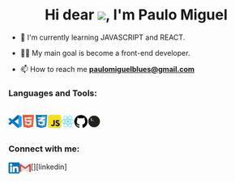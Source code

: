 <h1 align="center">Hi dear <img src="https://raw.githubusercontent.com/kaueMarques/kaueMarques/main/hi.gif" width="30px">, I'm Paulo Miguel</h1>

- 🔭 I'm currently learning JAVASCRIPT and REACT.

- 👨‍💻 My main goal is become a front-end developer.

- 📫 How to reach me **paulomiguelblues@gmail.com**

### Languages and Tools:

<br/>

<img align="left" alt="Visual Studio Code" width="26px" src="https://github.com/paulomiguelJS/paulomiguelJS/blob/main/icons/vscode.png" />
<img align="left" alt="HTML5" width="26px" src="https://github.com/paulomiguelJS/paulomiguelJS/blob/main/icons/html5.png" />
<img align="left" alt="CSS3" width="26px" src="https://github.com/paulomiguelJS/paulomiguelJS/blob/main/icons/css3.png" />
<img align="left" alt="JavaScript" width="26px" src="https://github.com/paulomiguelJS/paulomiguelJS/blob/main/icons/javascript.png" />
<img align="left" alt="React" width="26px" src="https://github.com/paulomiguelJS/paulomiguelJS/blob/main/icons/react.png" />
<img align="left" alt="GitHub" width="26px" src="https://github.com/paulomiguelJS/paulomiguelJS/blob/main/icons/github.png" />
<img align="left" alt="Terminal" width="26px" src="https://github.com/paulomiguelJS/paulomiguelJS/blob/main/icons/terminal.png" />

<br />
<br />

### Connect with me:

[<img align="left" alt="paulomiguelJS | LinkedIn" width="22px" src="https://github.com/paulomiguelJS/paulomiguelJS/blob/main/icons/linkedin.png" />][linkedin]
[<img align="left" alt="paulomiguelJS | Outlook" width="22px" src="https://github.com/paulomiguelJS/paulomiguelJS/blob/main/icons/gmail.png" />](mailto:paulomiguelblues@.com)

